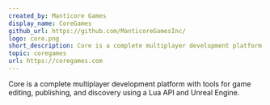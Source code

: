 ```yaml
---
created_by: Manticore Games
display_name: CoreGames
github_url: https://github.com/ManticoreGamesInc/
logo: core.png
short_description: Core is a complete multiplayer development platform with tools for game editing, publishing, and discovery.
topic: coregames
url: https://coregames.com
---
```

Core is a complete multiplayer development platform with tools for game editing, publishing, and discovery using a Lua API and Unreal Engine.
